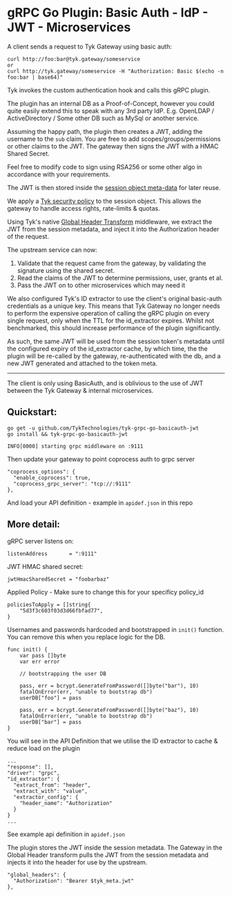 # gRPC Go Plugin: Basic Auth - IdP - JWT - Microservices

A client sends a request to Tyk Gateway using basic auth:

```
curl http://foo:bar@tyk.gateway/someservice
or
curl http://tyk.gateway/someservice -H "Authorization: Basic $(echo -n foo:bar | base64)"
```

Tyk invokes the custom authentication hook and calls this gRPC plugin.

The plugin has an internal DB as a Proof-of-Concept, however you
could quite easily extend this to speak with any 3rd party IdP. E.g.
OpenLDAP / ActiveDirectory / Some other DB such as MySql or another service.

Assuming the happy path, the plugin then creates a JWT, adding the username 
to the `sub` claim. You are free to add scopes/groups/permissions or other claims
to the JWT. The gateway then signs the JWT with a HMAC Shared Secret.

Feel free to modify code to sign using RSA256 or some other algo in accordance
with your requirements.

The JWT is then stored inside the 
<a href="https://tyk.io/docs/concepts/session-meta-data/object" target="_blank">
	session object meta-data</a> for later reuse. 

We apply a 
<a href="https://tyk.io/docs/security/security-policies/policies-guide/" target="_blank">
	Tyk security policy</a> to the session object. This allows the gateway 
	to handle access rights, rate-limits & quotas.

Using Tyk's native 
<a href="https://tyk.io/docs/transform-traffic/request-headers/" target="_blank">
	Global Header Transform</a> middleware, we extract the JWT from the session
	metadata, and inject it into the Authorization header of the request.
	
The upstream service can now:

1. Validate that the request came from the gateway, by validating the signature
using the shared secret.
2. Read the claims of the JWT to determine permissions, user, grants et al.
3. Pass the JWT on to other microservices which may need it

We also configured Tyk's ID extractor to use the client's original basic-auth
credentials as a unique key. This means that Tyk Gateway no longer needs to
perform the expensive operation of calling the gRPC plugin on every single
request, only when the TTL for the id_extractor expires. Whilst not benchmarked,
this should increase performance of the plugin significantly.

As such, the same JWT will be used from the session token's metadata until
the configured expiry of the id_extractor cache, by which time, the the plugin
will be re-called by the gateway, re-authenticated with the db, and a new JWT 
generated and attached to the token meta.

---

The client is only using BasicAuth, and is oblivious to the use of JWT between
the Tyk Gateway & internal microservices.

## Quickstart:

```
go get -u github.com/TykTechnologies/tyk-grpc-go-basicauth-jwt
go install && tyk-grpc-go-basicauth-jwt

INFO[0000] starting grpc middleware on :9111 
```

Then update your gateway to point coprocess auth to grpc server

```
"coprocess_options": {
  "enable_coprocess": true,
  "coprocess_grpc_server": "tcp://:9111"
},
```

And load your API definition - example in `apidef.json` in this repo

## More detail:

gRPC server listens on:

```
listenAddress       = ":9111"
```

JWT HMAC shared secret:

```
jwtHmacSharedSecret = "foobarbaz"
```

Applied Policy - Make sure to change this for your specificy policy_id

```
policiesToApply = []string{
	"5d3f3c603f03d3d66fbfad77",
}
```

Usernames and passwords hardcoded and bootstrapped in `init()` function.
You can remove this when you replace logic for the DB.

```
func init() {
	var pass []byte
	var err error

	// bootstrapping the user DB

	pass, err = bcrypt.GenerateFromPassword([]byte("bar"), 10)
	fatalOnError(err, "unable to bootstrap db")
	userDB["foo"] = pass

	pass, err = bcrypt.GenerateFromPassword([]byte("baz"), 10)
	fatalOnError(err, "unable to bootstrap db")
	userDB["bar"] = pass
}
```

You will see in the API Definition that we utilise the ID extractor to cache & reduce load on the plugin

```
...
"response": [],
"driver": "grpc",
"id_extractor": {
  "extract_from": "header",
  "extract_with": "value",
  "extractor_config": {
    "header_name": "Authorization"
  }
}
...
```

See example api definition in `apidef.json`

The plugin stores the JWT inside the session metadata.
The Gateway in the Global Header transform pulls the JWT from the session metadata and injects it
into the header for use by the upstream.

```
"global_headers": {
  "Authorization": "Bearer $tyk_meta.jwt"
},
```
